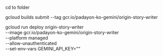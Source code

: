 cd to folder

gcloud builds submit --tag gcr.io/padayon-ko-gemini/origin-story-writer

gcloud run deploy origin-story-writer \
    --image gcr.io/padayon-ko-gemini/origin-story-writer \
    --platform managed \
    --allow-unauthenticated \
    --set-env-vars GEMINI_API_KEY=""
